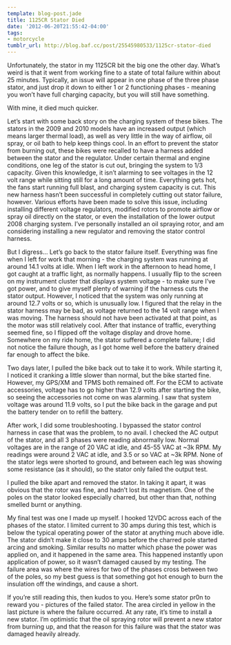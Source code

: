 ```yaml
---
template: blog-post.jade
title: 1125CR Stator Died
date: '2012-06-20T21:55:42-04:00'
tags:
- motorcycle
tumblr_url: http://blog.baf.cc/post/25545980533/1125cr-stator-died
---
```

Unfortunately, the stator in my 1125CR bit the big one the other day. What’s weird is that it went from working fine to a state of total failure within about 25 minutes. Typically, an issue will appear in one phase of the three phase stator, and just drop it down to either 1 or 2 functioning phases - meaning you won’t have full charging capacity, but you will still have something.

With mine, it died much quicker.

Let’s start with some back story on the charging system of these bikes. The stators in the 2009 and 2010 models have an increased output (which means larger thermal load), as well as very little in the way of airflow, oil spray, or oil bath to help keep things cool. In an effort to prevent the stator from burning out, these bikes were recalled to have a harness added between the stator and the regulator. Under certain thermal and engine conditions, one leg of the stator is cut out, bringing the system to 1/3 capacity. Given this knowledge, it isn’t alarming to see voltages in the 12 volt range while sitting still for a long amount of time. Everything gets hot, the fans start running full blast, and charging system capacity is cut. This new harness hasn’t been successful in completely cutting out stator failure, however. Various efforts have been made to solve this issue, including installing different voltage regulators, modified rotors to promote airflow or spray oil directly on the stator, or even the installation of the lower output 2008 charging system. I’ve personally installed an oil spraying rotor, and am considering installing a new regulator and removing the stator control harness.

But I digress… Let’s go back to the stator failure itself. Everything was fine when I left for work that morning - the charging system was running at around 14.1 volts at idle. When I left work in the afternoon to head home, I got caught at a traffic light, as normally happens. I usually flip to the screen on my instrument cluster that displays system voltage - to make sure I’ve got power, and to give myself plenty of warning if the harness cuts the stator output. However, I noticed that the system was only running at around 12.7 volts or so, which is unusually low. I figured that the relay in the stator harness may be bad, as voltage returned to the 14 volt range when I was moving. The harness should not have been activated at that point, as the motor was still relatively cool. After that instance of traffic, everything seemed fine, so I flipped off the voltage display and drove home. Somewhere on my ride home, the stator suffered a complete failure; I did not notice the failure though, as I got home well before the battery drained far enough to affect the bike.

Two days later, I pulled the bike back out to take it to work. While starting it, I noticed it cranking a little slower than normal, but the bike started fine. However, my GPS/XM and TPMS both remained off. For the ECM to activate accessories, voltage has to go higher than 12.9 volts after starting the bike, so seeing the accessories not come on was alarming. I saw that system voltage was around 11.9 volts, so I put the bike back in the garage and put the battery tender on to refill the battery.

After work, I did some troubleshooting. I bypassed the stator control harness in case that was the problem, to no avail. I checked the AC output of the stator, and all 3 phases were reading abnormally low. Normal voltages are in the range of 20 VAC at idle, and 45-55 VAC at ~3k RPM. My readings were around 2 VAC at idle, and 3.5 or so VAC at ~3k RPM. None of the stator legs were shorted to ground, and between each leg was showing some resistance (as it should), so the stator only failed the output test.

I pulled the bike apart and removed the stator. In taking it apart, it was obvious that the rotor was fine, and hadn’t lost its magnetism. One of the poles on the stator looked especially charred, but other than that, nothing smelled burnt or anything.

My final test was one I made up myself. I hooked 12VDC across each of the phases of the stator. I limited current to 30 amps during this test, which is below the typical operating power of the stator at anything much above idle. The stator didn’t make it close to 30 amps before the charred pole started arcing and smoking. Similar results no matter which phase the power was applied on, and it happened in the same area. This happened instantly upon application of power, so it wasn’t damaged caused by my testing. The failure area was where the wires for two of the phases cross between two of the poles, so my best guess is that something got hot enough to burn the insulation off the windings, and cause a short.

If you’re still reading this, then kudos to you. Here’s some stator pr0n to reward you - pictures of the failed stator. The area circled in yellow in the last picture is where the failure occurred. At any rate, it’s time to install a new stator. I’m optimistic that the oil spraying rotor will prevent a new stator from burning up, and that the reason for this failure was that the stator was damaged heavily already.